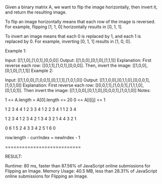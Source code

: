 Given a binary matrix A, we want to flip the image horizontally, then invert it, and return the resulting image.

To flip an image horizontally means that each row of the image is reversed.  For example, flipping [1, 1, 0] horizontally results in [0, 1, 1].

To invert an image means that each 0 is replaced by 1, and each 1 is replaced by 0. For example, inverting [0, 1, 1] results in [1, 0, 0].

Example 1:

Input: [[1,1,0],[1,0,1],[0,0,0]]
Output: [[1,0,0],[0,1,0],[1,1,1]]
Explanation: First reverse each row: [[0,1,1],[1,0,1],[0,0,0]].
Then, invert the image: [[1,0,0],[0,1,0],[1,1,1]]
Example 2:

Input: [[1,1,0,0],[1,0,0,1],[0,1,1,1],[1,0,1,0]]
Output: [[1,1,0,0],[0,1,1,0],[0,0,0,1],[1,0,1,0]]
Explanation: First reverse each row: [[0,0,1,1],[1,0,0,1],[1,1,1,0],[0,1,0,1]].
Then invert the image: [[1,1,0,0],[0,1,1,0],[0,0,0,1],[1,0,1,0]]
Notes:

1 <= A.length = A[0].length <= 20
0 <= A[i][j] <= 1


1 2 3 4
4 1 2 3
3 4 1 2 
2 3 4 1
1 2 3 4

1 2 3 4
1 2 3 4
2 1 3 4
3 2 1 4
4 3 2 1

0 6
1 5
2 4
3 3
4 2
5 1
6 0

row.length - currIndex = newIndex - 1

===========================

RESULT:

Runtime: 80 ms, faster than 87.56% of JavaScript online submissions for Flipping an Image.
Memory Usage: 40.5 MB, less than 28.31% of JavaScript online submissions for Flipping an Image.